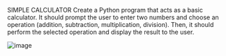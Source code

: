 SIMPLE CALCULATOR Create a Python program that acts as a basic calculator. 
It should prompt the user to enter two numbers and choose an operation (addition, subtraction, multiplication, division). Then, it should perform the selected operation and display the result to the user.

![image](https://github.com/user-attachments/assets/664dd792-cb89-4ae8-a51a-a5a30873dafa)

